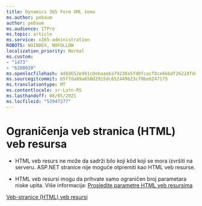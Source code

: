 ```yaml
---
title: Dynamics 365 Form XML šema
ms.author: pebaum
author: pebaum
ms.audience: ITPro
ms.topic: article
ms.service: o365-administration
ROBOTS: NOINDEX, NOFOLLOW
localization_priority: Normal
ms.custom:
- "1473"
- "6200020"
ms.openlocfilehash: 4d8d652e991c0ebaae6a79230a5fd0fcacf8ce6bbdf2622dfdcc448cc7e2353c
ms.sourcegitcommit: b5f7da89a650d2915dc652449623c78be6247175
ms.translationtype: MT
ms.contentlocale: sr-Latn-RS
ms.lasthandoff: 08/05/2021
ms.locfileid: "53947277"
---
```

# <a name="webpage-html-web-resources-limitations"></a>Ograničenja veb stranica (HTML) veb resursa

* HTML veb resurs ne može da sadrži bilo koji kôd koji se mora izvršiti na serveru. ASP.NET stranice nije moguće otpremiti kao HTML veb resurse.

* HTML veb resursi mogu da prihvate samo ograničen broj parametara niske upita. Više informacija: [Prosledite parametre HTML veb resursima](https://docs.microsoft.com/dynamics365/customer-engagement/developer/webpage-html-web-resources#BKMK_PassingParametersToWebResources)

[Veb-stranice (HTML) veb resursi](https://docs.microsoft.com/dynamics365/customer-engagement/developer/webpage-html-web-resources)
